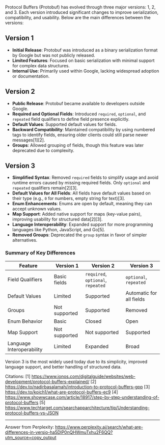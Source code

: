 Protocol Buffers (Protobuf) has evolved through three major versions: 1, 2, and 3. Each version introduced significant
changes to improve serialization, compatibility, and usability. Below are the main differences between the versions:

## **Version 1**

- **Initial Release**: Protobuf was introduced as a binary serialization format by Google but was not publicly released.
- **Limited Features**: Focused on basic serialization with minimal support for complex data structures.
- **Internal Use**: Primarily used within Google, lacking widespread adoption or documentation.

## **Version 2**

- **Public Release**: Protobuf became available to developers outside Google.
- **Required and Optional Fields**: Introduced `required`, `optional`, and `repeated` field qualifiers to define field
  presence explicitly.
- **Default Values**: Supported default values for fields.
- **Backward Compatibility**: Maintained compatibility by using numbered tags to identify fields, ensuring older clients
  could still parse newer messages[1][2].
- **Groups**: Allowed grouping of fields, though this feature was later deprecated due to complexity.

## **Version 3**

- **Simplified Syntax**: Removed `required` fields to simplify usage and avoid runtime errors caused by missing required
  fields. Only `optional` and `repeated` qualifiers remain[2][3].
- **Default Values for All Fields**: All fields have default values based on their type (e.g., `0` for numbers, empty string
  for text)[3].
- **Enum Enhancements**: Enums are open by default, meaning they can accept unknown values.
- **Map Support**: Added native support for maps (key-value pairs), improving usability for structured data[2][3].
- **Language Interoperability**: Expanded support for more programming languages like Python, JavaScript, and Go[5].
- **Removed Groups**: Deprecated the `group` syntax in favor of simpler alternatives.

### Summary of Key Differences

| Feature                   | Version 1     | Version 2                          | Version 3                |
| ------------------------- | ------------- | ---------------------------------- | ------------------------ |
| Field Qualifiers          | Basic fields  | `required`, `optional`, `repeated` | `optional`, `repeated`   |
| Default Values            | Limited       | Supported                          | Automatic for all fields |
| Groups                    | Not supported | Supported                          | Removed                  |
| Enum Behavior             | Basic         | Closed                             | Open                     |
| Map Support               | Not supported | Not supported                      | Supported                |
| Language Interoperability | Limited       | Expanded                           | Broad                    |

Version 3 is the most widely used today due to its simplicity, improved language support, and better handling of structured
data.

Citations: [1] https://www.ionos.com/digitalguide/websites/web-development/protocol-buffers-explained/ [2]
https://dev.to/nadirbasalamah/introduction-to-protocol-buffers-gpp [3] https://dev.to/koich1/what-are-protocol-buffers-ec9
[4] https://www.showwcase.com/article/18917/step-by-step-understanding-of-protocol-buffers [5]
https://www.techtarget.com/searchapparchitecture/tip/Understanding-protocol-buffers-vs-JSON

---

Answer from Perplexity:
https://www.perplexity.ai/search/what-are-differences-in-versio-ha5DlP0nQHWmuTxhu2F6QQ?utm_source=copy_output
